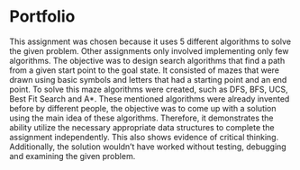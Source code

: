 # Portfolio

This assignment was chosen because it uses 5 different algorithms to solve the given problem. Other assignments only involved implementing only few algorithms. The objective was to design search algorithms that find a path from a given start point to the goal state. It consisted of mazes that were drawn using basic symbols and letters that had a starting point and an end point. To solve this maze algorithms were created, such as DFS, BFS, UCS, Best Fit Search and A*. These mentioned algorithms were already invented before by different people, the objective was to come up with a solution using the main idea of these algorithms. Therefore, it demonstrates the ability utilize the necessary appropriate data structures to complete the assignment independently. This also shows evidence of critical thinking. Additionally, the solution wouldn’t have worked without testing, debugging and examining the given problem. 
